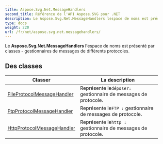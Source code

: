 ```yaml
---
title: Aspose.Svg.Net.MessageHandlers
second_title: Référence de l'API Aspose.SVG pour .NET
description: Le Aspose.Svg.Net.MessageHandlers lespace de noms est présenté par classes  gestionnaires de messages de différents protocoles.
type: docs
weight: 220
url: /fr/net/aspose.svg.net.messagehandlers/
---
```

Le **Aspose.Svg.Net.MessageHandlers** l'espace de noms est présenté par classes - gestionnaires de messages de différents protocoles.

## Des classes

| Classer | La description |
| --- | --- |
| [FileProtocolMessageHandler](./fileprotocolmessagehandler/) | Représente le`déposer:` gestionnaire de messages de protocole. |
| [FtpProtocolMessageHandler](./ftpprotocolmessagehandler/) | Représente le`FTP :` gestionnaire de messages de protocole. |
| [HttpProtocolMessageHandler](./httpprotocolmessagehandler/) | Représente le`http :` gestionnaire de messages de protocole. |


